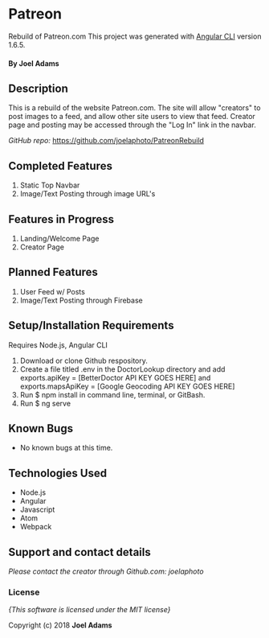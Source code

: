 # Patreon

Rebuild of Patreon.com
This project was generated with [Angular CLI](https://github.com/angular/angular-cli) version 1.6.5.

#### By **Joel Adams**

## Description

This is a rebuild of the website Patreon.com. The site will allow "creators" to post images to a feed, and allow other site users to view that feed. Creator page and posting may be accessed through the "Log In" link in the navbar.

*GitHub repo:* https://github.com/joelaphoto/PatreonRebuild

## Completed Features
1. Static Top Navbar
3. Image/Text Posting through image URL's

## Features in Progress
1. Landing/Welcome Page
2. Creator Page

## Planned Features
1. User Feed w/ Posts
2. Image/Text Posting through Firebase

## Setup/Installation Requirements
Requires Node.js, Angular CLI

1. Download or clone Github respository.
2. Create a file titled .env in the DoctorLookup directory and add exports.apiKey = [BetterDoctor API KEY GOES HERE] and exports.mapsApiKey = [Google Geocoding API KEY GOES HERE]
2. Run $ npm install in command line, terminal, or GitBash.
3. Run $ ng serve

## Known Bugs
* No known bugs at this time.

## Technologies Used
* Node.js
* Angular
* Javascript
* Atom
* Webpack

## Support and contact details

_Please contact  the creator through Github.com: joelaphoto_

### License

*{This software is licensed under the MIT license}*

Copyright (c) 2018 **Joel Adams**

